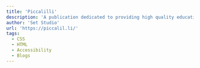 ```yaml
---
title: 'Piccalilli'
description: 'A publication dedicated to providing high quality educational content to level up your front-end skills.'
author: 'Set Studio'
url: 'https://piccalil.li/'
tags:
  - CSS
  - HTML
  - Accessibility
  - Blogs
---
```

